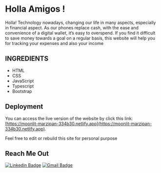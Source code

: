 <h1 align="left">Holla Amigos !</h1>

Holla!
Technology nowadays, changing our life in many aspects, especially in financial aspect. As our phones replace cash, with the ease and convenience of a digital wallet, it’s easy to overspend. If you find it difficult to save money towards a goal on a regular basis, this website will help you for tracking your expenses and also your income



## INGREDIENTS
- HTML
- CSS
- JavaScript
- Typescript
- Bootstrap


## Deployment
You can access the live version of the website by click this link: [https://moonlit-marzipan-334b30.netlify.app](https://moonlit-marzipan-334b30.netlify.app).

Feel free to edit or rebuild this site for personal purpose


## Reach Me Out

[![Linkedin Badge](https://img.shields.io/badge/-Ade_Kresna_D-blue?style=flat-square&logo=Linkedin&logoColor=white)](https://www.linkedin.com/in/ade-kresna-dewantara/)
[![Gmail Badge](https://img.shields.io/badge/-kresnafti2013@gmail.com-c14438?style=flat-square&logo=Gmail&logoColor=white)](mailto:kresnafti2013@gmail.com)